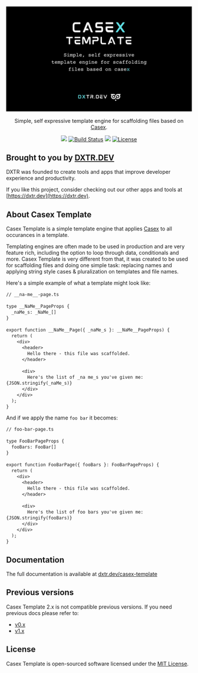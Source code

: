 <p align="center">
  <img src="./docs/assets/casex-template-cover.jpg" alt="CASEX">
</p>

<p align="center">
  Simple, self expressive template engine for scaffolding files based on <a href="https://dx.dev/casex">Casex</a>.
</p>

<p align="center">
  <a href="https://www.npmjs.org/@dxtr.dev/casex-template"><img src="https://img.shields.io/npm/v/@dxtr.dev/casex-template.svg"/></a>
  <a href="https://github.com/dxtr-dot-dev/casex-template/actions"><img src="https://github.com/dxtr-dot-dev/casex-template/actions/workflows/tests.yml/badge.svg" alt="Build Status"></a>
  <a href="https://codeclimate.com/github/dxtr-dot-dev/casex-template/maintainability"><img src="https://api.codeclimate.com/v1/badges/cd5cc516bd31b04783af/maintainability" /></a>
  <a href="https://www.npmjs.org/@dxtr.dev/casex-template"><img src="https://img.shields.io/npm/l/@dxtr.dev/casex-template" alt="License"></a>
</p>

## Brought to you by [DXTR.DEV](https://dxtr.dev)

DXTR was founded to create tools and apps that improve developer experience and productivity.

If you like this project, consider checking out our other apps and tools at [https://dxtr.dev](https://dxtr.dev).

## About Casex Template

Casex Template is a simple template engine that applies [Casex](https://dx.dev/casex) to all occurances in a template.

Templating engines are often made to be used in production and are very feature rich, including the option to loop through data, conditionals and more. Casex Template is very different from that, it was created to be used for scaffolding files and doing one simple task: replacing names and applying string style cases & pluralization on templates and file names.

Here's a simple example of what a template might look like:

```tsx
// __na-me__-page.ts

type __NaMe__PageProps {
  _naMe_s: _NaMe_[]
}

export function __NaMe__Page({ _naMe_s }: __NaMe__PageProps) {
  return (
    <div>
      <header>
        Hello there - this file was scaffolded.
      </header>

      <div>
        Here's the list of _na me_s you've given me: {JSON.stringify(_naMe_s)}
      </div>
    </div>
  );
}
```

And if we apply the name `foo bar` it becomes:

```tsx
// foo-bar-page.ts

type FooBarPageProps {
  fooBars: FooBar[]
}

export function FooBarPage({ fooBars }: FooBarPageProps) {
  return (
    <div>
      <header>
        Hello there - this file was scaffolded.
      </header>

      <div>
        Here's the list of foo bars you've given me: {JSON.stringify(fooBars)}
      </div>
    </div>
  );
}
```

## Documentation

The full documentation is available at [dxtr.dev/casex-template](dxtr.dev/casex-template)

## Previous versions

Casex Template 2.x is not compatible previous versions. If you need previous docs please refer to:

- [v0.x](https://github.com/dxtr-dot-dev/casex-template/tree/0.x)
- [v1.x](https://github.com/dxtr-dot-dev/casex-template/tree/1.x)

## License

Casex Template is open-sourced software licensed under the [MIT License](./LICENSE.md).
